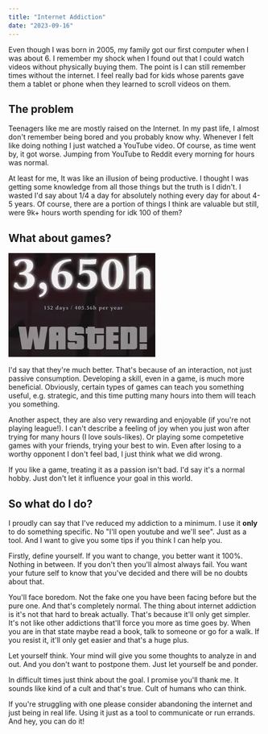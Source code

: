 ```yaml
---
title: "Internet Addiction"
date: "2023-09-16"
---
```


Even though I was born in 2005, my family got our first computer when I was about 6. I remember my shock when I found out that I could watch videos without physically buying them. The point is I can still remember times without the internet. I feel really bad for kids whose parents gave them a tablet or phone when they learned to scroll videos on them.

## The problem

Teenagers like me are mostly raised on the Internet. In my past life, I almost don't remember being bored and you probably know why. Whenever I felt like doing nothing I just watched a YouTube video. Of course, as time went by, it got worse. Jumping from YouTube to Reddit every morning for hours was normal.

At least for me, It was like an illusion of being productive. I thought I was getting some knowledge from all those things but the truth is I didn't. I wasted I'd say about 1/4 a day for absolutely nothing every day for about 4-5 years. Of course, there are a portion of things I think are valuable but still, were 9k+ hours worth spending for idk 100 of them?

## What about games?

![My time wasted on steam games](steam-wasted.webp "My time wasted on steam games according to steamtime.info")

I'd say that they're much better. That's because of an interaction, not just passive consumption. Developing a skill, even in a game, is much more beneficial. Obviously, certain types of games can teach you something useful, e.g. strategic, and this time putting many hours into them will teach you something.

Another aspect, they are also very rewarding and enjoyable (if you're not playing league!). I can't describe a feeling of joy when you just won after trying for many hours (I love souls-likes). Or playing some competetive games with your friends, trying your best to win. Even after losing to a worthy opponent I don't feel bad, I just think what we did wrong.

If you like a game, treating it as a passion isn't bad. I'd say it's a normal hobby. Just don't let it influence your goal in this world.

## So what do I do?

I proudly can say that I've reduced my addiction to a minimum. I use it **only** to do something specific. No "I'll open youtube and we'll see". Just as a tool. And I want to give you some tips if you think I can help you.

Firstly, define yourself. If you want to change, you better want it 100%. Nothing in between. If you don't then you'll almost always fail. You want your future self to know that you've decided and there will be no doubts about that.

You'll face boredom. Not the fake one you have been facing before but the pure one. And that's completely normal. The thing about internet addiction is it's not that hard to break actually. That's because it'll only get simpler. It's not like other addictions that'll force you more as time goes by. When you are in that state maybe read a book, talk to someone or go for a walk. If you resist it, it'll only get easier and that's a huge plus.

Let yourself think. Your mind will give you some thoughts to analyze in and out. And you don't want to postpone them. Just let yourself be and ponder.

In difficult times just think about the goal. I promise you'll thank me. It sounds like kind of a cult and that's true. Cult of humans who can think.

If you're struggling with one please consider abandoning the internet and just being in real life. Using it just as a tool to communicate or run errands. And hey, you can do it!
